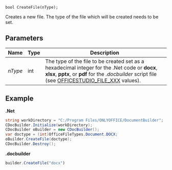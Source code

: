 `bool CreateFile(nType);`

Creates a new file. The type of the file which will be created needs to be set.

## Parameters

| Name    | Type | Description                                                                                                                                                                                                                                                       |
| ------- | ---- | ----------------------------------------------------------------------------------------------------------------------------------------------------------------------------------------------------------------------------------------------------------------- |
| *nType* | int  | The type of the file to be created set as a hexadecimal integer for the .Net code or **docx**, **xlsx**, **pptx**, or **pdf** for the *.docbuilder* script file (see [OFFICESTUDIO\_FILE\_XXX](../../../../Builder%20App/Overview/index.md#format-types) values). |

## Example

**.Net**

```cs
string workDirectory = "C:/Program Files/ONLYOFFICE/DocumentBuilder";
CDocBuilder.Initialize(workDirectory);
CDocBuilder oBuilder = new CDocBuilder();
var doctype = (int)OfficeFileTypes.Document.DOCX;
oBuilder.CreateFile(doctype);
CDocBuilder.Destroy();
```

**.docbuilder**

```ts
builder.CreateFile("docx")
```

